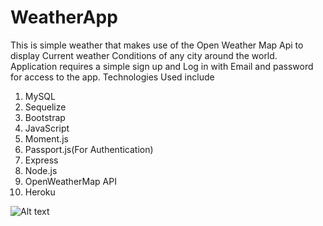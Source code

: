 # WeatherApp
This is simple weather that makes use of the Open Weather Map Api to display Current weather Conditions of any city around the world.
Application requires a simple sign up and Log in with Email and password for access to the app.
Technologies Used include
1. MySQL
2. Sequelize
3. Bootstrap
4. JavaScript
5. Moment.js
6. Passport.js(For Authentication)
7. Express
8. Node.js
9. OpenWeatherMap API
10. Heroku

![Alt text](https://postimg.org/image/ojk6rc7vp/ "Optional title")
